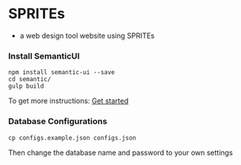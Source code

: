 # SPRITEs

* a web design tool website using SPRITEs

### Install SemanticUI
```shell
npm install semantic-ui --save
cd semantic/
gulp build
```

To get more instructions: [Get started](https://semantic-ui.com/introduction/getting-started.html)

### Database Configurations
```shell
cp configs.example.json configs.json
```
Then change the database name and password to your own settings
